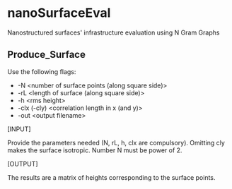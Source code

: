 # nanoSurfaceEval
Nanostructured surfaces' infrastructure evaluation using N Gram Graphs

## Produce_Surface

Use the following flags:

* -N \<number of surface points (along square side)>
* -rL \<length of surface (along square side)>
* -h \<rms height>
* -clx (-cly)  \<correlation length in x (and y)>
* -out \<output filename>

[INPUT]

Provide the parameters needed (N, rL, h, clx are compulsory).
Omitting cly makes the surface isotropic.
Number N must be power of 2.

[OUTPUT]

The results are a matrix of heights corresponding to the surface points.
